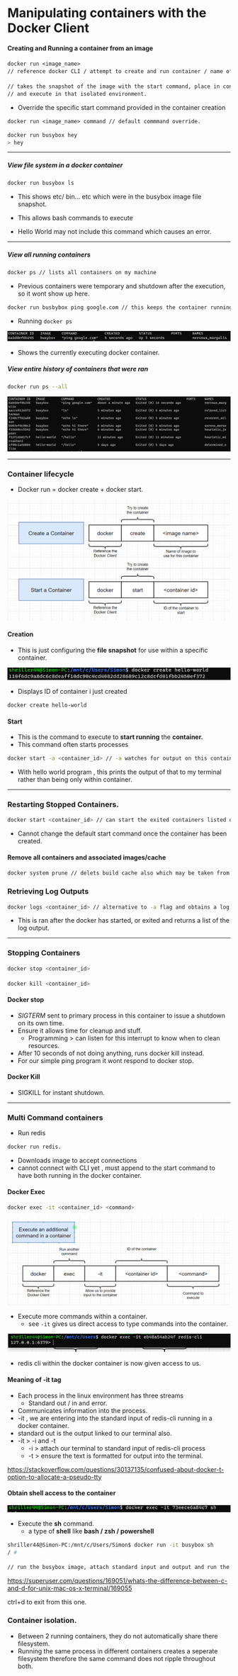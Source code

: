 # Manipulating containers with the Docker Client

#### Creating and Running a container from an image

```dockerfile
docker run <image_name>
// reference docker CLI / attempt to create and run container / name of image for the container.

// takes the snapshot of the image with the start command, place in container with limited resources/ access
// and execute in that isolated environment.
```

- Override the specific start command provided in the container creation

```dockerfile
docker run <image_name> command // default commmand override.
```

```bash
docker run busybox hey
> hey
```

---

##### View file system in a docker container

```bash
docker run busybox ls
```

- This shows etc/ bin... etc which were in the busybox image file snapshot.

- This allows bash commands to execute
- Hello World may not include this command which causes an error.

---

##### View all running containers

```bash
docker ps // lists all containers on my machine
```

- Previous containers were temporary and shutdown after the execution, so it wont show up here.

```bash
docker run busbybox ping google.com // this keeps the container running as it wont finish this execution
```

- Running `docker ps` 

![image](https://github.com/sbalfe/all-notes/blob/master/images/image-20210718165037323.png)

- Shows the currently executing docker container.

##### View entire history of containers that were ran

```bash
docker run ps --all 
```

![image](https://github.com/sbalfe/all-notes/blob/master/images/image-20210718165228913.png)

---

### Container lifecycle

- Docker run = docker create + docker start.

![image](https://github.com/sbalfe/all-notes/blob/master/images/image-20210718165437038.png)

#### Creation

- This is just configuring the **file snapshot** for use within a specific container.

![image](https://github.com/sbalfe/all-notes/blob/master/images/image-20210718165651306.png)

- Displays ID of container i just created

```bash
docker create hello-world
```



#### Start

- This is the command to execute to **start running** the **container.**
- This command often starts processes 

```bash
docker start -a <container_id> // -a watches for output on this container and print to the terminal
```

- With hello world program , this prints the output of that to my terminal rather than being only within container.

---

### Restarting Stopped Containers.

```bash
docker start <container_id> // can start the exited containers listed on ps --all
```

- Cannot change the default start command once the container has been created.

#### Remove all containers and associated images/cache

```bash
docker system prune // delets build cache also which may be taken from docker-hub, stored locally now though
```

### Retrieving Log Outputs

```bash
docker logs <container_id> // alternative to -a flag and obtains a log of output from the container.
```

- This is ran after the docker has started, or exited and returns a list of the log output.

---

### Stopping Containers

```bash
docker stop <container_id>

docker kill <container_id>
```

#### Docker stop

- *SIGTERM* sent to primary process in this container to issue a shutdown on its own time.
- Ensure it allows time for cleanup and stuff.
  - Programming > can listen for this interrupt to know when to clean resources.
- After 10 seconds of not doing anything, runs docker kill instead.
- For our simple ping program it wont respond to docker stop.

#### Docker Kill

- SIGKILL for instant shutdown.

---

### Multi Command containers

- Run redis

```bash
docker run redis.
```

- Downloads image to accept connections
- cannot connect with CLI yet , must append to the start command to have both running in the docker container.

#### Docker Exec

```bash
docker exec -it <container_id> <command>
```

![image](https://github.com/sbalfe/all-notes/blob/master/images/image-20210719101223244.png)

- Execute more commands within a container.
  - see `-it` gives us direct access to type commands into the container.

![image](https://github.com/sbalfe/all-notes/blob/master/images/image-20210719101406817.png)

- redis cli within the docker container is now given access to us.

#### Meaning of -it tag

- Each process in the linux environment has three streams
  - Standard out / in and error.
- Communicates information into the process.
- -it , we are entering into the standard input of redis-cli running in a docker container.
- standard out is the output linked to our terminal also.
- -it > -i and -t
  - -i > attach our terminal to standard input of redis-cli process
  - -t > ensure the text is formatted for output into the terminal.

https://stackoverflow.com/questions/30137135/confused-about-docker-t-option-to-allocate-a-pseudo-tty

#### Obtain shell access to the container

![image](https://github.com/sbalfe/all-notes/blob/master/images/image-20210719102525890.png)

- Execute the **sh** command.
  - a type of **shell** like **bash / zsh / powershell**

```bash
shriller44@Simon-PC:/mnt/c/Users/Simon$ docker run -it busybox sh
/ #

// run the busybox image, attach standard input and output and run the shell within that.
```

https://superuser.com/questions/169051/whats-the-difference-between-c-and-d-for-unix-mac-os-x-terminal/169055

ctrl+d to exit from this one.

### Container isolation.

- Between 2 running containers, they do not automatically share there filesystem.
- Running the same process in different containers creates a seperate filesystem therefore the same command does not ripple throughout both.

